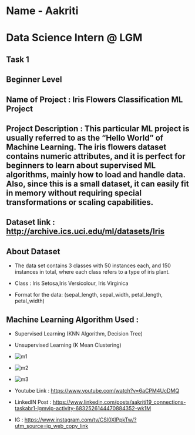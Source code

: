 
# Name - Aakriti
# Data Science Intern @ LGM

## Task 1
## Beginner Level 
## Name of Project : Iris Flowers Classification ML Project
## Project Description : This particular ML project is usually referred to as the “Hello World” of Machine Learning. The iris flowers dataset contains numeric attributes, and it is perfect for beginners to learn about supervised ML algorithms, mainly how to load and handle data. Also, since this is a small dataset, it can easily fit in memory without requiring special transformations or scaling capabilities.

## Dataset link : http://archive.ics.uci.edu/ml/datasets/Iris

## About Dataset 
- The data set contains 3 classes with 50 instances each, and 150 instances in total, where each class refers to a type of iris plant.

- Class : Iris Setosa,Iris Versicolour, Iris Virginica

- Format for the data: (sepal_length, sepal_width, petal_length, petal_width)

## Machine Learning Algorithm Used :
- Supervised Learning (KNN Algorithm, Decision Tree)
- Unsupervised Learning (K Mean Clustering)
- ![m1](https://user-images.githubusercontent.com/70642412/130045146-bc62a9a0-6c4b-43ff-904a-21b386ed4a1a.PNG)
- ![m2](https://user-images.githubusercontent.com/70642412/130045227-21b2319a-dca5-4b35-9443-3e345dd354f9.PNG)
- ![m3](https://user-images.githubusercontent.com/70642412/130045249-4a484e19-c748-4c2b-9bde-1728d9b0ddfc.PNG)

- Youtube Link : https://www.youtube.com/watch?v=6aCPM4UcDMQ
- LinkedIN Post : https://www.linkedin.com/posts/aakriti19_connections-taskabr1-lgmvip-activity-6832526144470884352-wk1M
- IG : https://www.instagram.com/tv/CSl0XlPpkTw/?utm_source=ig_web_copy_link



